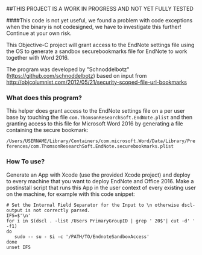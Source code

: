 ##THIS PROJECT IS A WORK IN PROGRESS AND NOT YET FULLY TESTED

####This code is not yet useful, we found a problem with code exceptions when the binary is not codesigned, we have to investigate this further! Continue at your own risk.

This Objective-C project will grant access to the EndNote settings file using the OS to generate a sandbox securebookmarks file for EndNote to work together with Word 2016.

The program was developed by "Schnoddelbotz" (https://github.com/schnoddelbotz) based on input from
http://objcolumnist.com/2012/05/21/security-scoped-file-url-bookmarks


### What does this program?
This helper does grant access to the EndNote settings file on a per user base by touching the file `com.ThomsonResearchSoft.EndNote.plist` and then granting access to this file for Microsoft Word 2016 by generating a file containing the secure bookmark:

`/Users/USERNAME/Library/Containers/com.microsoft.Word/Data/Library/Preferences/com.ThomsonResearchSoft.EndNote.securebookmarks.plist`


### How To use?
Generate an App with Xcode (use the provided Xcode project) and deploy to every machine that you want to deploy EndNote and Office 2016. Make a postinstall script that runs this App in the user context of every existing user on the machine, for example with this code snippet:

```
# Set the Internal Field Separator for the Input to \n otherwise dscl-output is not correctly parsed.
IFS=$'\n'
for i in $(dscl . -list /Users PrimaryGroupID | grep ' 20$'| cut -d' ' -f1)
do
   sudo -- su - $i -c '/PATH/TO/EndnoteSandboxAccess'
done
unset IFS
```
